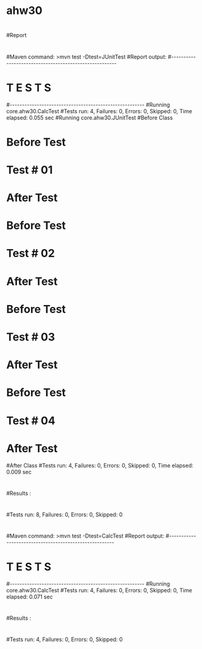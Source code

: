 # <b>ahw30</b>
#
#Report
#
#Maven command: >mvn test -Dtest=JUnitTest
#Report output:
#-------------------------------------------------------
# T E S T S
#-------------------------------------------------------
#Running core.ahw30.CalcTest
#Tests run: 4, Failures: 0, Errors: 0, Skipped: 0, Time elapsed: 0.055 sec
#Running core.ahw30.JUnitTest
#Before Class
#        Before Test
#                Test # 01
#        After Test
#        Before Test
#                Test # 02
#        After Test
#        Before Test
#                Test # 03
#        After Test
#        Before Test
#                Test # 04
#        After Test
#After Class
#Tests run: 4, Failures: 0, Errors: 0, Skipped: 0, Time elapsed: 0.009 sec
#
#Results :
#
#Tests run: 8, Failures: 0, Errors: 0, Skipped: 0
#
#Maven command: >mvn test -Dtest=CalcTest
#Report output:
#-------------------------------------------------------
# T E S T S
#-------------------------------------------------------
#Running core.ahw30.CalcTest
#Tests run: 4, Failures: 0, Errors: 0, Skipped: 0, Time elapsed: 0.071 sec
#
#Results :
#
#Tests run: 4, Failures: 0, Errors: 0, Skipped: 0